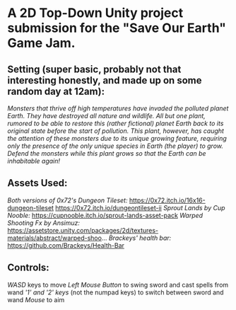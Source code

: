 # A 2D Top-Down Unity project submission for the "Save Our Earth" Game Jam.

## Setting (super basic, probably not that interesting honestly, and made up on some random day at 12am): 
_Monsters that thrive off high temperatures have invaded the polluted planet Earth. They have destroyed all nature and wildlife. All but one plant, rumored to be able to restore this (rather fictional) planet Earth back to its original state before the start of pollution. This plant, however, has caught the attention of these monsters due to its unique growing feature, requiring only the presence of the only unique species in Earth (the player) to grow.  Defend the monsters while this plant grows so that the Earth can be inhabitable again!_

## Assets Used:

_Both versions of 0x72's Dungeon Tileset:_
https://0x72.itch.io/16x16-dungeon-tileset
https://0x72.itch.io/dungeontileset-ii
_Sprout Lands by Cup Nooble:_
https://cupnooble.itch.io/sprout-lands-asset-pack
_Warped Shooting Fx by Ansimuz:_
https://assetstore.unity.com/packages/2d/textures-materials/abstract/warped-shoo...
_Brackeys' health bar:_
https://github.com/Brackeys/Health-Bar

## Controls:

_WASD_ keys to move
_Left Mouse Button_ to swing sword and cast spells from wand
_'1' and '2' keys_ (not the numpad keys) to switch between sword and wand
_Mouse_ to aim
